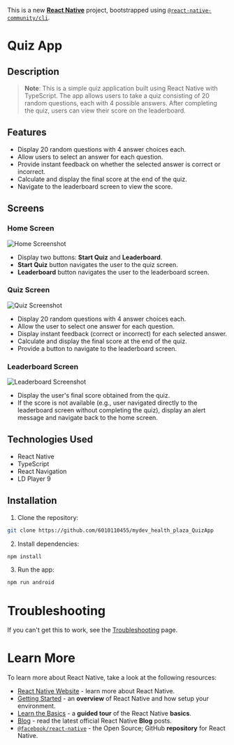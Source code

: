 This is a new [**React Native**](https://reactnative.dev) project, bootstrapped using [`@react-native-community/cli`](https://github.com/react-native-community/cli).

# Quiz App

## Description

>**Note**: This is a simple quiz application built using React Native with TypeScript. The app allows users to take a quiz consisting of 20 random questions, each with 4 possible answers. After completing the quiz, users can view their score on the leaderboard.

## Features

- Display 20 random questions with 4 answer choices each.
- Allow users to select an answer for each question.
- Provide instant feedback on whether the selected answer is correct or incorrect.
- Calculate and display the final score at the end of the quiz.
- Navigate to the leaderboard screen to view the score.

## Screens

### Home Screen
![Home Screenshot](screenshot1.png)


- Display two buttons: **Start Quiz** and **Leaderboard**.
- **Start Quiz** button navigates the user to the quiz screen.
- **Leaderboard** button navigates the user to the leaderboard screen.

### Quiz Screen
![Quiz Screenshot](screenshot2.png)


- Display 20 random questions with 4 answer choices each.
- Allow the user to select one answer for each question.
- Display instant feedback (correct or incorrect) for each selected answer.
- Calculate and display the final score at the end of the quiz.
- Provide a button to navigate to the leaderboard screen.

### Leaderboard Screen
![Leaderboard Screenshot](screenshot3.png)


- Display the user's final score obtained from the quiz.
- If the score is not available (e.g., user navigated directly to the leaderboard screen without completing the quiz), display an alert message and navigate back to the home screen.

## Technologies Used

- React Native
- TypeScript
- React Navigation
- LD Player 9

## Installation

1. Clone the repository: 
```bash 
git clone https://github.com/6010110455/mydev_health_plaza_QuizApp
```
2. Install dependencies: 
```bash 
npm install
```
3. Run the app:
```bash 
npm run android
```

# Troubleshooting

If you can't get this to work, see the [Troubleshooting](https://reactnative.dev/docs/troubleshooting) page.

# Learn More

To learn more about React Native, take a look at the following resources:

- [React Native Website](https://reactnative.dev) - learn more about React Native.
- [Getting Started](https://reactnative.dev/docs/environment-setup) - an **overview** of React Native and how setup your environment.
- [Learn the Basics](https://reactnative.dev/docs/getting-started) - a **guided tour** of the React Native **basics**.
- [Blog](https://reactnative.dev/blog) - read the latest official React Native **Blog** posts.
- [`@facebook/react-native`](https://github.com/facebook/react-native) - the Open Source; GitHub **repository** for React Native.
